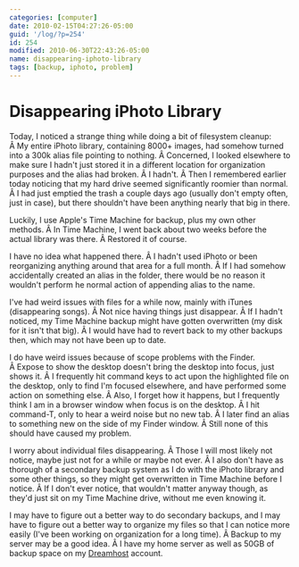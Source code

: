 ```yaml
---
categories: [computer]
date: 2010-02-15T04:27:26-05:00
guid: '/log/?p=254'
id: 254
modified: 2010-06-30T22:43:26-05:00
name: disappearing-iphoto-library
tags: [backup, iphoto, problem]
---
```


Disappearing iPhoto Library
===========================

Today, I noticed a strange thing while doing a bit of filesystem cleanup: Â My entire iPhoto library, containing 8000+ images, had somehow turned into a 300k alias file pointing to nothing. Â Concerned, I looked elsewhere to make sure I hadn't just stored it in a different location for organization purposes and the alias had broken. Â I hadn't. Â Then I remembered earlier today noticing that my hard drive seemed significantly roomier than normal. Â I had just emptied the trash a couple days ago (usually don't empty often, just in case), but there shouldn't have been anything nearly that big in there.

Luckily, I use Apple's Time Machine for backup, plus my own other methods. Â In Time Machine, I went back about two weeks before the actual library was there. Â Restored it of course.

I have no idea what happened there. Â I hadn't used iPhoto or been reorganizing anything around that area for a full month. Â If I had somehow accidentally created an alias in the folder, there would be no reason it wouldn't perform he normal action of appending alias to the name.

<!--more-->

I've had weird issues with files for a while now, mainly with iTunes (disappearing songs). Â Not nice having things just disappear. Â If I hadn't noticed, my Time Machine backup might have gotten overwritten (my disk for it isn't that big). Â I would have had to revert back to my other backups then, which may not have been up to date.

I do have weird issues because of scope problems with the Finder. Â Expose to show the desktop doesn't bring the desktop into focus, just shows it. Â I frequently hit command keys to act upon the highlighted file on the desktop, only to find I'm focused elsewhere, and have performed some action on something else. Â Also, I forget how it happens, but I frequently think I am in a browser window when focus is on the desktop. Â I hit command-T, only to hear a weird noise but no new tab. Â I later find an alias to something new on the side of my Finder window. Â Still none of this should have caused my problem.

I worry about individual files disappearing. Â Those I will most likely not notice, maybe just not for a while or maybe not ever. Â I also don't have as thorough of a secondary backup system as I do with the iPhoto library and some other things, so they might get overwritten in Time Machine before I notice. Â If I don't ever notice, that wouldn't matter anyway though, as they'd just sit on my Time Machine drive, without me even knowing it.

I may have to figure out a better way to do secondary backups, and I may have to figure out a better way to organize my files so that I can notice more easily (I've been working on organization for a long time). Â Backup to my server may be a good idea. Â I have my home server as well as 50GB of backup space on my [Dreamhost](http://www.dreamhost.com/r.cgi?568062/green.cgi?tobymackenzie.com) account.
